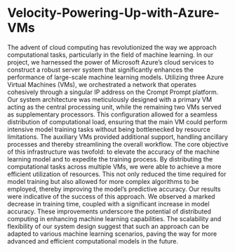 # Velocity-Powering-Up-with-Azure-VMs


The advent of cloud computing has revolutionized the way we approach computational tasks, particularly in the field of machine learning. In our project, we harnessed the power of Microsoft Azure’s cloud services to construct a robust server system that significantly enhances the performance of large-scale machine learning models. Utilizing three Azure Virtual Machines (VMs), we orchestrated a network that operates cohesively through a singular IP address on the Crompt Prompt platform.
Our system architecture was meticulously designed with a primary VM acting as the central processing unit, while the remaining two VMs served as supplementary processors. This configuration allowed for a seamless distribution of computational load, ensuring that the main VM could perform intensive model training tasks without being bottlenecked by resource limitations. The auxiliary VMs provided additional support, handling ancillary processes and thereby streamlining the overall workflow.
The core objective of this infrastructure was twofold: to elevate the accuracy of the machine learning model and to expedite the training process. By distributing the computational tasks across multiple VMs, we were able to achieve a more efficient utilization of resources. This not only reduced the time required for model training but also allowed for more complex algorithms to be employed, thereby improving the model’s predictive accuracy.
Our results were indicative of the success of this approach. We observed a marked decrease in training time, coupled with a significant increase in model accuracy. These improvements underscore the potential of distributed computing in enhancing machine learning capabilities. The scalability and flexibility of our system design suggest that such an approach can be adapted to various machine learning scenarios, paving the way for more advanced and efficient computational models in the future.
